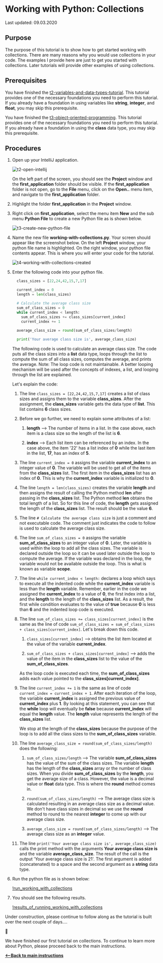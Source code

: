 # Working with Python:  Collections

Last updated: 09.03.2020

## Purpose

The purpose of this tutorial is to show how to get started working with collections.  There
are many reasons why you would use collections in your code.  The examples I provide here
are just to get you started with collections.  Later tutorials will provide other examples
of using collections.

## Prerequisites

You have finished the [t2-variables-and-data-types-tutorial](../t2-variables-and-data-types/readme.md).  This tutorial provides one of the necessary foundations you need to perform this tutorial.  If you already have a foundation in using variables like **string**, **integer**, and **float**, you may skip this prerequisite.

You have finished the [t3-object-oriented-programming](../t3-object-oriented-programming/readme.md).  This tutorial provides one of the necessary foundations you need to perform this tutorial.  If you already have a foundation in using the **class** data type, you may skip this prerequisite.

## Procedures

1. Open up your IntelliJ application. 

    ![t2-open-intellij](../images/t4-open-intellij.png)

    On the left part of the screen, you should see the **Project** window and the **first_application**
    folder should be visible. If the **first_application** folder is not open, go to the **File** menu,
    click on the **Open..** menu item, and navigate to the **first_application** folder.

1. Highlight the folder **first_application** in the **Project** window.
1. Right click on **first_application**, select the menu item **New** and the sub menu **Python File** to
create a new Python file as is shown below.

    ![t3-create-new-python-file](../images/t4-create-python-file-in-intellij.png)

1. Name the new file **working-with-collections.py**.  Your screen should appear like the screenshot below.
   On the left **Project** window, your python file name is highlighted.  On the right window, your python file
   contents appear.  This is where you will enter your code for the tutorial.

    ![t4-working-with-collections-created](../images/t4-working-with-collections-created.png)


1. Enter the following code into your python file.

    ```python
      class_sizes = [22,24,42,15,7,17]
    
      current_index = 0
      length = len(class_sizes)

      # Calculate the average class size
      sum_of_class_sizes = 0
      while current_index < length:
        sum_of_class_sizes += class_sizes[current_index]
        current_index += 1
      
      average_class_size = round(sum_of_class_sizes/length)

      print('Your average class size is', average_class_size)

    ```

    The following code is used to calculate an average class size.  The code puts all the class sizes into a
    **list** data type, loops through the list to compute the sum of all class sizes, computes the average,
    and prints the average.  Note:  The loop code is not maintainable.  A better looping mechanism will be
    used after the concepts of indexes, a list, and looping through the list are explained. 

    Let's explain the code:

    1. The line `class_sizes = [22,24,42,15,7,17]` creates a list of class sizes and assigns them to the
       variable **class_sizes**.  After the assignment, the **class_sizes** variable gets the data type of
       **list**.  This list contains **6** class sizes.  

    1. Before we go further, we need to explain some attributes of a list:

        1. **length** --> The number of items in a list. In the case above, each item is a class size so
           the length of the list is **6**.

        1. **index** --> Each list item can be referenced by an index.  In the case above, the item '22' has
           a list index of **0** while the last item in the list, **17**, has an index of **5**.

    1. The line `current_index = 0` assigns the variable **current_index** to an integer value of **0**.
       The variable will be used to get all of the items from the **class_sizes** list.  The first item
       in the **class_sizes** list has an index of **0**. This is why the **current_index** variable is initialized
       to **0**.

    1. The line `length = len(class_sizes)` creates the variable **length** and then assigns the result of calling
       the Python method **len** after passing in the **class_sizes** list.  The Python method **len** obtains the
       total length of a list.  So for this line of code, the **length** gets assigned the length of the **class_sizes**
       list.  The result should be the value **6**.

    1. The line `# Calculate the average class size` is just a comment and not executable code.  The comment
       just indicates the code to follow is used to calculate the average class size.

    1. The line `sum_of_class_sizes = 0` assigns the variable **sum_of_class_sizes** to an integer value of **0**.
       Later, the variable is used within the loop to add all the class sizes.  The variable is declared outside the
       loop so it can be used later outside the loop to compute the average.  If the variable was declared in the loop, 
       the variable would not be available outside the loop.  This is what is known as variable **scope**.

    1. The line `while current_index < length:` declares a loop which says to execute all the indented code
       while the **current_index** variable is less than the **length** variable.  Remember, earlier in the
       code we assigned the **current_index** to a value of **0**, the first index into a list, and the
       **length** to the length of the **class_sizes** list.  As a result, the first while condition evaluates
       to the value of **true** because **0** is less than **6** and the indented loop code is executed.

    1. The line `sum_of_class_sizes += class_sizes[current_index]` is the same as the line of code
       `sum_of_class_sizes = sum_of_class_sizes + class_sizes[current_index]`.  Let's break down this code.

        1. `class_sizes[current_index]` --> obtains the list item located at the value of the variable
           **current_index**.

        1. `sum_of_class_sizes + class_sizes[current_index]` --> adds the value of the item in the
            **class_sizes** list to the value of the **sum_of_class_sizes**.

        As the loop code is executed each time, the **sum_of_class_sizes** adds each value pointed to
        the **class_sizes[current_index]**.

    1. The line `current_index += 1` is the same as line of code `current_index = current_index + 1`.
       After each iteration of the loop, the variable **current_index** is assigned the previous value of
       **current_index** plus **1**.  By looking at this statement, you can see that the **while**
       loop will eventually be **false** because **current_index** will equal the **length** value.  The
       **length** value represents the length of the **class_sizes** list.
       
       We stop at the length of the **class_sizes** because the purpose of the loop is to 
       add all the class sizes to the **sum_of_class_sizes** variable.

    1. The line `average_class_size = round(sum_of_class_sizes/length)` does the following:

        1. `sum_of_class_sizes/length` --> The variable **sum_of_class_sizes** has the value of the sum
            of the class sizes.  The variable **length** has the length of the **class_sizes** array or
            the number of class sizes.  When you divide **sum_of_class_sizes** by the **length**, you get the
            average size of a class.  However, the value is a decimal value or **float** data type.  This is
            where the **round** method comes in.

        1. `round(sum_of_class_sizes/length)` --> The average class size is calculated resulting in an average
            class size as a decimal value.  We don't have class sizes in decimal so we use the **round**
            method to round to the nearest **integer** to come up with our average class size.

        1. `average_class_size = round(sum_of_class_sizes/length)` --> The average class size as an **integer**
           value.

    1. The line `print('Your average class size is', average_class_size)` calls the print method with the arguments
       **Your average class size is** and the variable **average_class_size**.  The result of the call is the output
       'Your average class size is 21'.  The first argument is added (concatenated) to a space and the second 
       argument as a **string** data type.

1. Run the python file as is shown below:

    [!run_working_with_collections](../images/t3_run_working_with_collections.png)

1. You should see the following results.

    [!results_of_running_working_with_collections](../images/t3_results_of_running_working_with_collections.png)





Under construction, please continue to follow along as the tutorial is built over the next couple of days....

:construction:


We have finished our first tutorial on collections.  To continue to learn more about Python, please proceed back to the main instructions.


[**<--Back to main instructions**](../readme.md)
